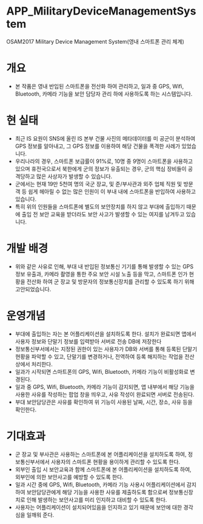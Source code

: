 # APP_MilitaryDeviceManagementSystem
OSAM2017 Military Device Management System(영내 스마트폰 관리 체계)

# 개요
- 본 작품은 영내 반입된 스마트폰을 전산화 하여 관리하고, 일과 중 GPS, Wifi, Bluetooth, 카메라 기능을 보안 담당자 관리 하에 사용하도록 하는 시스템입니다. 

# 현 실태

- 최근 IS 요원이 SNS에 올린 IS 본부 건물 사진의 메타데이터를 미 공군이 분석하여 GPS 정보를 알아내고, 그 GPS 정보를 이용하여 해당 건물을 폭격한 사례가 있었습니다.
- 우리나라의 경우, 스마트폰 보급률이 91%로, 10명 중 9명이 스마트폰을 사용하고 있으며 휴전국으로서 북한에게 군의 정보가 유출되는 경우, 군의 핵심 장비들이 공격당하고 많은 사상자가 발생할 수 있습니다.
- 군에서는 현재 19만 5천여 명의 국군 장교, 및 준/부사관과 외주 업체 직원 및 방문객 등 쉽게 헤아릴 수 없는 많은 인원이 이 부내 내에 스마트폰을 반입하여 사용하고 있습니다.
- 특히 위의 인원들을 스마트폰에 별도의 보안장치를 하지 않고 부대에 출입하기 때문에 출입 전 보안 교육을 받더라도 보안 사고가 발생할 수 있는 여지를 남겨두고 있습니다.


# 개발 배경
- 위와 같은 사유로 인해, 부대 내 반입된 정보통신 기기를 통해 발생할 수 있는 GPS 정보 유출과, 카메라 촬영을 통한 주요 보안 시설 노출 등을 막고, 스마트폰 인가 현황을 전산화 하여 군 장교 및 방문자의 정보통신장치를 관리할 수 있도록 하기 위해 고안되었습니다.

# 운영개념
- 부대에 출입하는 자는 본 어플리케이션을 설치하도록 한다. 설치가 완료되면 앱에서 사용자 정보와 단말기 정보를 입력받아 서버로 전송  DB에 저장한다
- 정보통신부서에서는 지정된 권한이 있는 사용자가 DB와 서버를 통해 등록된 단말기 현황을 파악할 수 있고, 단말기를 변경하거나, 전역하여 등록 해지하는 작업을 전산상에서 처리한다.
- 일과가 시작되면 스마트폰의 GPS, Wifi, Bluetooth, 카메라 기능이 비활성화로 변경된다. 
- 일과 중 GPS, Wifi, Bluetooth, 카메라 기능이 감지되면, 앱 내부에서 해당 기능을 사용한 사유를 작성하는 팝업 창을 띄우고, 사유 작성이 완료되면 서버로 전송된다.
- 부대 보안담당관은 사유를 확인하여 위 기능이 사용된 날짜, 시간, 장소, 사유 등을 확인한다.

# 기대효과
- 군 장교 및 부사관은 사용하는 스마트폰에 본 어플리케이션을 설치하도록 하여, 정보통신부서에서 사용자의 스마트폰 현황을 용이하게 관리할 수 있도록 한다.
- 외부인 출입 시 보안교육과 함께 스마트폰에 본 어플리케이션을 설치하도록 하여, 외부인에 의한 보안사고를 예방할 수 있도록 한다.
- 일과 시간 중에 GPS, Wifi, Bluetooth, 카메라 기능 사용시 어플리케이션에서 감지하여 보안담당관에게 해당 기능을 사용한 사유를 제출하도록 함으로써 정보통신장치로 인해 발생하는 보안사고를 미리 인지하고 대비할 수 있도록 한다.
- 사용자는 어플리케이션이 설치되어있음을 인지하고 있기 때문에 보안에 대한 경각심을 일깨워 준다.

